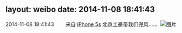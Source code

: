 layout: weibo
date: 2014-11-08 18:41:43
---
<meta name="referrer" content="no-referrer" />

2014-11-08 18:41:43  &nbsp;&nbsp;&nbsp;&nbsp;&nbsp;&nbsp; 来自 <a href="sinaweibo://customweibosource" rel="nofollow">iPhone 5s</a>
北京土豪带我们兜风…… ​​​
![图片](https://ww2.sinaimg.cn/large/6d2a6003jw1em3s0dx5u7j218g0xck38.jpg)

